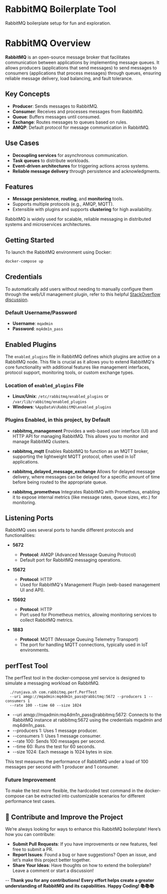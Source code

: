 # RabbitMQ Boilerplate Tool
RabbitMQ boilerplate setup for fun and exploration.

# RabbitMQ Overview

**RabbitMQ** is an open-source message broker that facilitates communication between applications by implementing message queues. It allows producers (applications that send messages) to send messages to consumers (applications that process messages) through queues, ensuring reliable message delivery, load balancing, and fault tolerance.

## Key Concepts

- **Producer**: Sends messages to RabbitMQ.
- **Consumer**: Receives and processes messages from RabbitMQ.
- **Queue**: Buffers messages until consumed.
- **Exchange**: Routes messages to queues based on rules.
- **AMQP**: Default protocol for message communication in RabbitMQ.

## Use Cases

- **Decoupling services** for asynchronous communication.
- **Task queues** to distribute workloads.
- **Event-driven architectures** for triggering actions across systems.
- **Reliable message delivery** through persistence and acknowledgments.

## Features

- **Message persistence**, **routing**, and **monitoring** tools.
- Supports multiple protocols (e.g., AMQP, MQTT).
- Extensible with plugins and supports **clustering** for high availability.

RabbitMQ is widely used for scalable, reliable messaging in distributed systems and microservices architectures.

## Getting Started

To launch the RabbitMQ environment using Docker:

```bash
docker-compose up
```

## Credentials

To automatically add users without needing to manually configure them through the web/UI management plugin, refer to this helpful [StackOverflow discussion](https://stackoverflow.com).

### Default Username/Password

- **Username**: `mqadmin`
- **Password**: `mq4dm1n_pass`

## Enabled Plugins

The `enabled_plugins` file in RabbitMQ defines which plugins are active on a RabbitMQ node. This file is crucial as it allows you to extend RabbitMQ's core functionality with additional features like management interfaces, protocol support, monitoring tools, or custom exchange types.

### Location of `enabled_plugins` File

- **Linux/Unix**: `/etc/rabbitmq/enabled_plugins` or `/var/lib/rabbitmq/enabled_plugins`
- **Windows**: `%AppData%\RabbitMQ\enabled_plugins`

### Plugins Enabled, in this project, by Default

- **rabbitmq_management**
  Provides a web-based user interface (UI) and HTTP API for managing RabbitMQ. This allows you to monitor and manage RabbitMQ clusters.

- **rabbitmq_mqtt**
  Enables RabbitMQ to function as an MQTT broker, supporting the lightweight MQTT protocol, often used in IoT applications.

- **rabbitmq_delayed_message_exchange**
  Allows for delayed message delivery, where messages can be delayed for a specific amount of time before being routed to the appropriate queue.

- **rabbitmq_prometheus**
  Integrates RabbitMQ with Prometheus, enabling it to expose internal metrics (like message rates, queue sizes, etc.) for monitoring.

## Listening Ports

RabbitMQ uses several ports to handle different protocols and functionalities:

- **5672**
  - **Protocol**: AMQP (Advanced Message Queuing Protocol)
  - Default port for RabbitMQ messaging operations.

- **15672**
  - **Protocol**: HTTP
  - Used for RabbitMQ's Management Plugin (web-based management UI and API).

- **15692**
  - **Protocol**: HTTP
  - Port used for Prometheus metrics, allowing monitoring services to collect RabbitMQ metrics.

- **1883**
  - **Protocol**: MQTT (Message Queuing Telemetry Transport)
  - The port for handling MQTT connections, typically used in IoT environments.

## perfTest Tool  
The perfTest tool in the docker-compose.yml service is designed to simulate a messaging workload on RabbitMQ.

      ./runjava.sh com.rabbitmq.perf.PerfTest
      --uri amqp://mqadmin:mq4dm1n_pass@rabbitmq:5672 --producers 1 --consumers 1
      --rate 100 --time 60 --size 1024

* --uri amqp://mqadmin:mq4dm1n_pass@rabbitmq:5672: Connects to the RabbitMQ instance at rabbitmq:5672 using the credentials mqadmin and mq4dm1n_pass.
* --producers 1: Uses 1 message producer.
* --consumers 1: Uses 1 message consumer.
* --rate 100: Sends 100 messages per second.
* --time 60: Runs the test for 60 seconds.
* --size 1024: Each message is 1024 bytes in size.

This test measures the performance of RabbitMQ under a load of 100 messages per second with 1 producer and 1 consumer.

### Future Improvement
To make the test more flexible, the hardcoded test command in the docker-compose can be extracted into customizable scenarios for different performance test cases.


## 🚀 Contribute and Improve the Project

We’re always looking for ways to enhance this RabbitMQ boilerplate! Here’s how you can contribute:

- **Submit Pull Requests**: If you have improvements or new features, feel free to submit a PR.
- **Report Issues**: Found a bug or have suggestions? Open an issue, and let’s make this project better together.
- **Share Your Ideas**: Have thoughts on how to extend the boilerplate? Leave a comment or start a discussion!

-- 
**Thank you for any contributions! Every effort helps create a greater understanding of RabbitMQ and its capabilities. Happy Coding! 📚📚📚**
